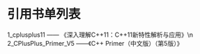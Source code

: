 # 引用书单列表
1_cplusplus11 —— 《深入理解C++11：C++11新特性解析与应用》\n
2_CPlusPlus_Primer_V5 ——《C++ Primer（中文版）（第5版）》

